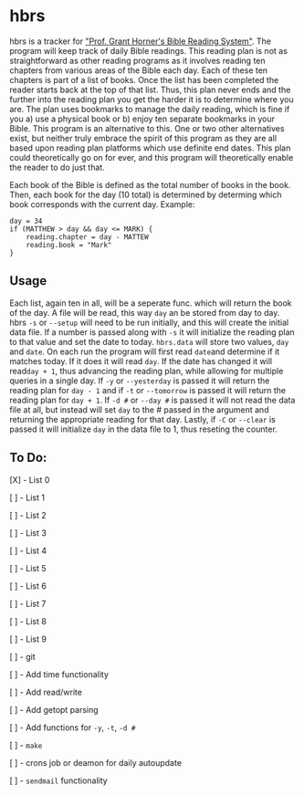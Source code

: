 # hbrs

hbrs is a tracker for ["Prof. Grant Horner's Bible Reading System"](https://www.scribd.com/doc/12349985/Professor-Grant-Horners-Bible-Reading-System). The program will keep track of daily Bible readings. This reading plan is not as straightforward as other reading programs as it involves reading ten chapters from various areas of the Bible each day. Each of these ten chapters is part of a list of books. Once the list has been completed the reader starts back at the top of that list. Thus, this plan never ends and the further into the reading plan you get the harder it is to determine where you are. The plan uses bookmarks to manage the daily reading, which is fine if you a) use a physical book or b) enjoy ten separate bookmarks in your Bible. This program is an alternative to this. One or two other alternatives exist, but neither truly embrace the spirit of this program as they are all based upon reading plan platforms which use definite end dates. This plan could theoretically go on for ever, and this program will theoretically enable the reader to do just that.

Each book of the Bible is defined as the total number of books in the book. Then, each book for the day (10 total) is determined by determing which book corresponds with the current day. Example:

	day = 34
	if (MATTHEW > day && day <= MARK) {
		reading.chapter = day - MATTEW
		reading.book = "Mark"
	}

## Usage

Each list, again ten in all, will be a seperate func. which will return the book of the day. A file will be read, this way `day` an be stored from day to day. hbrs `-s` or `--setup` will need to be run initially, and this will create the initial data file. If a number is passed along with `-s` it will initialize the reading plan to that value and set the date to today. `hbrs.data` will store two values, `day` and `date`. On each run the program will first read `date`and determine if it matches today. If it does it will read `day`. If the date has changed it will read`day + 1`, thus advancing the reading plan, while allowing for multiple queries in a single day. If `-y` or `--yesterday` is passed it will return the reading plan for `day - 1` and if `-t` or `--tomorrow` is passed it will return the reading plan for `day + 1`. If `-d #` or `--day #` is passed it will not read the data file at all, but instead will set `day` to the # passed in the argument and returning the appropriate reading for that day. Lastly, if `-C` or `--clear` is passed it will initialize `day` in the data file to 1, thus reseting the counter.

## To Do:

[X] - List 0

[ ] - List 1

[ ] - List 2

[ ] - List 3

[ ] - List 4

[ ] - List 5

[ ] - List 6

[ ] - List 7

[ ] - List 8

[ ] - List 9

[ ] - git

[ ] - Add time functionality

[ ] - Add read/write

[ ] - Add getopt parsing

[ ] - Add functions for `-y`, `-t`, `-d #`

[ ] - `make`

[ ] - crons job or deamon for daily autoupdate

[ ] - `sendmail` functionality
